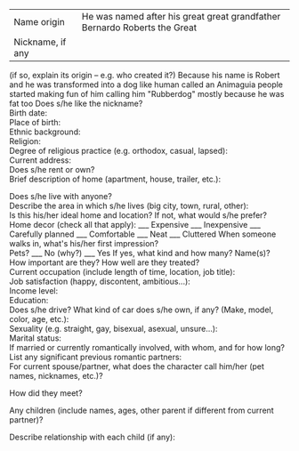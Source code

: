 

|||
|---|---|
Name origin | He was named after his great great grandfather Bernardo Roberts the Great 	 
Nickname, if any | 
(if so, explain its origin – e.g. who created it?) Because his name is Robert and he was transformed into a dog like human called an Animaguia people started making fun of him calling him "Rubberdog" mostly because he was fat too 
Does s/he like the nickname?	 
Birth date:	 
Place of birth:	 
Ethnic background:	 
Religion:	 
Degree of religious practice 
(e.g. orthodox, casual, lapsed):	 
Current address:	 
Does s/he rent or own?	 
Brief description of home
(apartment, house, trailer, etc.):	
 

 

 

Does s/he live with anyone?	 
Describe the area in which s/he lives 
(big city, town, rural, other):	 
Is this his/her ideal home and location?
If not, what would s/he prefer?	 
Home decor (check all that apply):	___ Expensive ___ Inexpensive 
___ Carefully planned ___ Comfortable
___ Neat ___ Cluttered
When someone walks in, what's his/her first impression?	 
Pets?	___ No (why?) ___ Yes
If yes, what kind and how many? Name(s)?	 
How important are they? How well are they treated?	 
Current occupation 
(include length of time, location, job title):	 
Job satisfaction (happy, discontent, ambitious...):	 
Income level:	 
Education:	 
Does s/he drive? What kind of car does s/he own, if any? (Make, model, color, age, etc.):	 
Sexuality 
(e.g. straight, gay, bisexual, asexual, unsure...):	 
Marital status:	 
If married or currently romantically involved, with whom, and for how long?	 
List any significant previous romantic partners:	 
For current spouse/partner, what does the character call him/her (pet names, nicknames, etc.)?
 
How did they meet?
 

 

 

Any children (include names, ages, other parent if different from current partner)?
 

 

Describe relationship with each child (if any):
 
